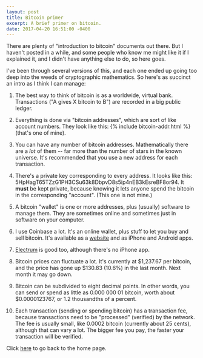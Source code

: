 ```yaml
---
layout: post
title: Bitcoin primer
excerpt: A brief primer on bitcoin.
date: 2017-04-20 16:51:00 -0400
---
```


There are plenty of "introduction to bitcoin" documents out there.
But I haven't posted in a while, and some people who know me might
like it if I explained it, and I didn't have anything else to do, so
here goes.

I've been through several versions of this, and each one ended up
going too deep into the weeds of cryptographic mathematics.  So here's
as succinct an intro as I think I can manage:

1. The best way to think of bitcoin is as a worldwide, virtual
bank.  Transactions ("A gives X bitcoin to B") are recorded in a big
public ledger.

2. Everything is done via "bitcoin addresses", which are sort of like account
numbers.  They look like this: {% include bitcoin-addr.html %} (that's
one of mine).

3. You can have any number of bitcoin addresses.  Mathematically there
are a *lot* of them -- far more than the number of stars in the known
universe.  It's recommended that you use a new address for each transaction.

4. There's a private key corresponding to every address.  It looks
like this: 5HpHagT65TZzG1PH3CSu63k8DbpvD8s5ip4nEB3kEsreBF8or94.  It
**must** be kept private, because knowing it lets anyone spend the
bitcoin in the corresponding "account".  (This one is not mine.)

5. A bitcoin "wallet" is one or more addresses, plus (usually)
software to manage them.  They are sometimes online and sometimes just
in software on your computer.

6. I use Coinbase a lot.  It's an online wallet, plus stuff to let you
buy and sell bitcoin.  It's available as a
[website](https://www.coinbase.com/) and as iPhone and Android apps.

7. [Electrum](https://electrum.org/) is good too, although there's no
iPhone app.

8. Bitcoin prices can fluctuate a lot.  It's currently at $1,237.67
per bitcoin, and the price has gone up $130.83 (10.6%) in the last
month.  Next month it may go down.

9. Bitcoin can be subdivided to eight decimal points.  In other words,
you can send or spend as little as 0.000 000 01 bitcoin, worth about
$0.0000123767, or 1.2 thousandths of a percent.

10. Each transaction (sending or spending bitcoin) has a transaction
fee, because transactions need to be "processed" (verified) by the
network.  The fee is usually small, like 0.0002 bitcoin (currently
about 25 cents), although that can vary a lot.  The bigger fee you
pay, the faster your transaction will be verified.


Click [here](https://goltz20707.mmert.org/) to go back to the home page.

